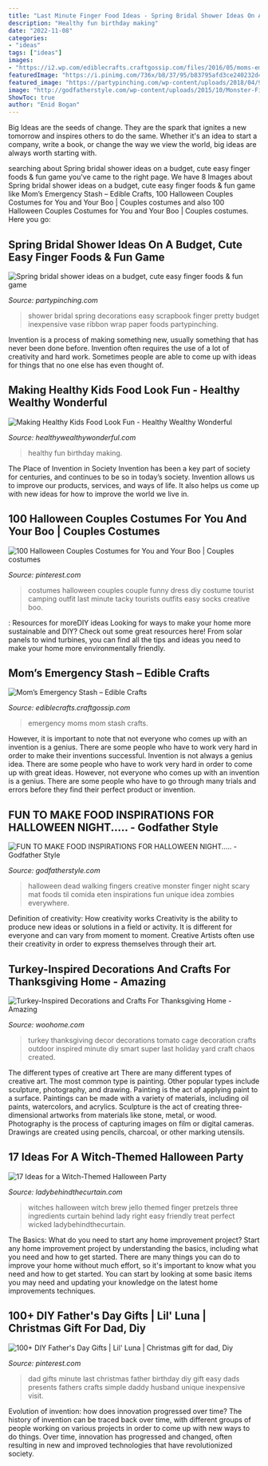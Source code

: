 ```yaml
---
title: "Last Minute Finger Food Ideas - Spring Bridal Shower Ideas On A Budget, Cute Easy Finger Foods &amp; Fun Game"
description: "Healthy fun birthday making"
date: "2022-11-08"
categories:
- "ideas"
tags: ["ideas"]
images:
- "https://i2.wp.com/ediblecrafts.craftgossip.com/files/2016/05/moms-emergency-chocolate-stash.jpg?fit=600%2C900"
featuredImage: "https://i.pinimg.com/736x/b8/37/95/b83795afd3ce240232d496fba826a9b3--christmas-gifts-for-dads-great-gifts-for-dad.jpg"
featured_image: "https://partypinching.com/wp-content/uploads/2018/04/9w5.jpg"
image: "http://godfatherstyle.com/wp-content/uploads/2015/10/Monster-Fingers-Halloween-food-idea.jpg"
ShowToc: true
author: "Enid Bogan"
---
```



Big Ideas are the seeds of change. They are the spark that ignites a new tomorrow and inspires others to do the same. Whether it's an idea to start a company, write a book, or change the way we view the world, big ideas are always worth starting with.

	

		
searching about Spring bridal shower ideas on a budget, cute easy finger foods &amp; fun game you've came to the right page. We have 8 Images about Spring bridal shower ideas on a budget, cute easy finger foods &amp; fun game like Mom’s Emergency Stash – Edible Crafts, 100 Halloween Couples Costumes for You and Your Boo | Couples costumes and also 100 Halloween Couples Costumes for You and Your Boo | Couples costumes. Here you go:
		
    
## Spring Bridal Shower Ideas On A Budget, Cute Easy Finger Foods &amp; Fun Game

<img loading=lazy src="https://partypinching.com/wp-content/uploads/2018/04/9w5.jpg" onerror="this.onerror=null;this.src='https://tse1.mm.bing.net/th?id=OIP.cmqt7SbN007wYd2u2d-RPwHaJ4&amp;pid=15.1';" alt="Spring bridal shower ideas on a budget, cute easy finger foods &amp; fun game">

_Source: partypinching.com_

>shower bridal spring decorations easy scrapbook finger pretty budget inexpensive vase ribbon wrap paper foods partypinching. 

	

Invention is a process of making something new, usually something that has never been done before. Invention often requires the use of a lot of creativity and hard work. Sometimes people are able to come up with ideas for things that no one else has even thought of.

    
## Making Healthy Kids Food Look Fun - Healthy Wealthy Wonderful

<img loading=lazy src="https://www.healthywealthywonderful.com/wp-content/uploads/2014/10/1959889_656995100289_7117897348558747483_n.jpg" onerror="this.onerror=null;this.src='https://tse2.mm.bing.net/th?id=OIP.HwPCyy4H4HyhP_Rcgf31_QHaJ4&amp;pid=15.1';" alt="Making Healthy Kids Food Look Fun - Healthy Wealthy Wonderful">

_Source: healthywealthywonderful.com_

>healthy fun birthday making. 

	

The Place of Invention in Society
Invention has been a key part of society for centuries, and continues to be so in today’s society. Invention allows us to improve our products, services, and ways of life. It also helps us come up with new ideas for how to improve the world we live in.

    
## 100 Halloween Couples Costumes For You And Your Boo | Couples Costumes

<img loading=lazy src="https://i.pinimg.com/736x/e5/09/50/e50950ea002334a9cbb7bbba81c5f195--halloween-couples-couple-halloween-costumes.jpg" onerror="this.onerror=null;this.src='https://tse1.mm.bing.net/th?id=OIP._Locupb9T6Ytqc0ijBQR6QHaK3&amp;pid=15.1';" alt="100 Halloween Couples Costumes for You and Your Boo | Couples costumes">

_Source: pinterest.com_

>costumes halloween couples couple funny dress diy costume tourist camping outfit last minute tacky tourists outfits easy socks creative boo. 

	

: Resources for moreDIY ideas
Looking for ways to make your home more sustainable and DIY? Check out some great resources here! From solar panels to wind turbines, you can find all the tips and ideas you need to make your home more environmentally friendly.

    
## Mom’s Emergency Stash – Edible Crafts

<img loading=lazy src="https://i2.wp.com/ediblecrafts.craftgossip.com/files/2016/05/moms-emergency-chocolate-stash.jpg?fit=600%2C900" onerror="this.onerror=null;this.src='https://tse3.mm.bing.net/th?id=OIP.wLRGgrTa_-pyjEqOHgsGNQHaLH&amp;pid=15.1';" alt="Mom’s Emergency Stash – Edible Crafts">

_Source: ediblecrafts.craftgossip.com_

>emergency moms mom stash crafts. 

	

However, it is important to note that not everyone who comes up with an invention is a genius. There are some people who have to work very hard in order to make their inventions successful.
Invention is not always a genius idea. There are some people who have to work very hard in order to come up with great ideas. However, not everyone who comes up with an invention is a genius. There are some people who have to go through many trials and errors before they find their perfect product or invention.

    
## FUN TO MAKE FOOD INSPIRATIONS FOR HALLOWEEN NIGHT..... - Godfather Style

<img loading=lazy src="http://godfatherstyle.com/wp-content/uploads/2015/10/Monster-Fingers-Halloween-food-idea.jpg" onerror="this.onerror=null;this.src='https://tse3.mm.bing.net/th?id=OIP.x0pHpGieRJ53AvoqiYc6dgHaE8&amp;pid=15.1';" alt="FUN TO MAKE FOOD INSPIRATIONS FOR HALLOWEEN NIGHT..... - Godfather Style">

_Source: godfatherstyle.com_

>halloween dead walking fingers creative monster finger night scary mat foods til comida eten inspirations fun unique idea zombies everywhere. 

	

Definition of creativity: How creativity works
Creativity is the ability to produce new ideas or solutions in a field or activity. It is different for everyone and can vary from moment to moment. Creative Artists often use their creativity in order to express themselves through their art.

    
## Turkey-Inspired Decorations And Crafts For Thanksgiving Home - Amazing

<img loading=lazy src="http://www.woohome.com/wp-content/uploads/2015/11/turkey-inspired-decoration-and-craft-1.jpg" onerror="this.onerror=null;this.src='https://tse1.mm.bing.net/th?id=OIP.gmmqRRm1QOCfypIds_wcZAHaJ4&amp;pid=15.1';" alt="Turkey-Inspired Decorations and Crafts For Thanksgiving Home - Amazing">

_Source: woohome.com_

>turkey thanksgiving decor decorations tomato cage decoration crafts outdoor inspired minute diy smart super last holiday yard craft chaos created. 

	

The different types of creative art
There are many different types of creative art. The most common type is painting. Other popular types include sculpture, photography, and drawing.
Painting is the act of applying paint to a surface. Paintings can be made with a variety of materials, including oil paints, watercolors, and acrylics. Sculpture is the act of creating three-dimensional artworks from materials like stone, metal, or wood. Photography is the process of capturing images on film or digital cameras. Drawings are created using pencils, charcoal, or other marking utensils.

    
## 17 Ideas For A Witch-Themed Halloween Party

<img loading=lazy src="http://www.ladybehindthecurtain.com/wp-content/uploads/2014/09/Witches-Brew-Jello-Lady-Behind-The-Curtain-6.jpg" onerror="this.onerror=null;this.src='https://tse1.mm.bing.net/th?id=OIP.HHOAT3N6PnNQhW510KtTHQHaLH&amp;pid=15.1';" alt="17 Ideas for a Witch-Themed Halloween Party">

_Source: ladybehindthecurtain.com_

>witches halloween witch brew jello themed finger pretzels three ingredients curtain behind lady right easy friendly treat perfect wicked ladybehindthecurtain. 

	

The Basics: What do you need to start any home improvement project?
Start any home improvement project by understanding the basics, including what you need and how to get started. There are many things you can do to improve your home without much effort, so it's important to know what you need and how to get started. You can start by looking at some basic items you may need and updating your knowledge on the latest home improvements techniques.

    
## 100+ DIY Father&#039;s Day Gifts | Lil&#039; Luna | Christmas Gift For Dad, Diy

<img loading=lazy src="https://i.pinimg.com/736x/b8/37/95/b83795afd3ce240232d496fba826a9b3--christmas-gifts-for-dads-great-gifts-for-dad.jpg" onerror="this.onerror=null;this.src='https://tse3.mm.bing.net/th?id=OIP.YI5NNhP6hHtuXmMiwD4EdAHaO0&amp;pid=15.1';" alt="100+ DIY Father&#039;s Day Gifts | Lil&#039; Luna | Christmas gift for dad, Diy">

_Source: pinterest.com_

>dad gifts minute last christmas father birthday diy gift easy dads presents fathers crafts simple daddy husband unique inexpensive visit. 

	

Evolution of invention: how does innovation progressed over time?
The history of invention can be traced back over time, with different groups of people working on various projects in order to come up with new ways to do things. Over time, innovation has progressed and changed, often resulting in new and improved technologies that have revolutionized society.

